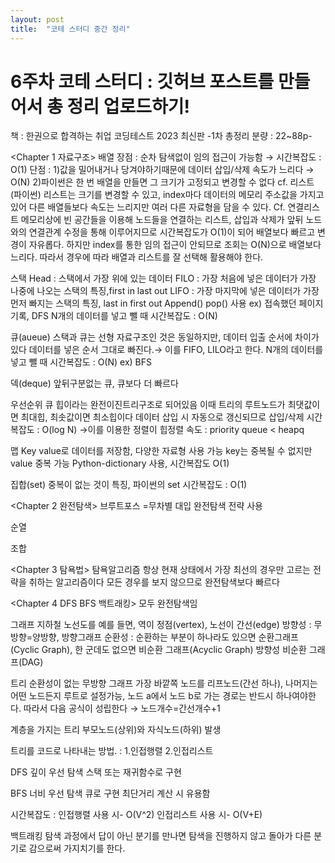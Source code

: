 ```yaml
---
layout: post
title:  "코테 스터디 중간 정리"
---
```

# 6주차 코테 스터디 : 깃허브 포스트를 만들어서 총 정리 업로드하기!

책 : 한권으로 합격하는 취업 코딩테스트 2023 최신판
-1차 총정리 분량 : 22~88p-

<Chapter 1 자료구조>
배열
장점 : 
순차 탐색없이 임의 접근이 가능함 → 시간복잡도 : O(1)
단점 : 
1)값을 밀어내거나 당겨야하기때문에 데이터 삽입/삭제 속도가 느리다 → O(N)
2)파이썬은 한 번 배열을 만들면 그 크기가 고정되고 변경할 수 없다 
cf. 리스트 (파이썬)
리스트는 크기를 변경할 수 있고, index마다 데이터의 메모리 주소값을 가지고 있어 다른 배열들보다 속도는 느리지만 여러 다른 자료형을 담을 수 있다.
Cf. 연결리스트
메모리상에 빈 공간들을 이용해 노드들을 연결하는 리스트, 삽입과 삭제가 앞뒤 노드와의 연결관계 수정을 통해 이루어지므로 시간복잡도가 O(1)이 되어 배열보다 빠르고 변경이 자유롭다. 하지만 index를 통한 임의 접근이 안되므로 조회는 O(N)으로 배열보다 느리다. 따라서 경우에 따라 배열과 리스트를 잘 선택해 활용해야 한다.

스택
Head : 스택에서 가장 위에 있는 데이터
FILO : 가장 처음에 넣은 데이터가 가장 나중에 나오는 스택의 특징,first in last out
LIFO : 가장 마지막에 넣은 데이터가 가장 먼저 빠지는 스택의 특징, last in first out
Append() pop() 사용
ex) 접속했던 페이지 기록, DFS
N개의 데이터를 넣고 뺄 때 시간복잡도 : O(N)

큐(aueue)
스택과 큐는 선형 자료구조인 것은 동일하지만, 데이터 입출 순서에 차이가 있다
데이터를 넣은 순서 그대로 빠진다.→ 이를 FIFO, LILO라고 한다.
N개의 데이터를 넣고 뺄 때 시간복잡도 : O(N)
ex) BFS

덱(deque)
앞뒤구분없는 큐, 큐보다 더 빠르다

우선순위 큐
힙이라는 완전이진트리구조로 되어있음
이때 트리의 루트노드가 최댓값이면 최대힙, 최솟값이면 최소힙이다
데이터 삽입 시 자동으로 갱신되므로 삽입/삭제 시간복잡도 : O(log N)
→이를 이용한 정렬이 힙정렬
속도 : priority queue < heapq

맵 
Key value로 데이터를 저장함, 다양한 자료형 사용 가능
key는 중복될 수 없지만 value 중복 가능
Python-dictionary 사용, 시간복잡도 O(1)

집합(set)
중복이 없는 것이 특징,  파이썬의 set 시간복잡도 : O(1)

<Chapter 2 완전탐색>
브루트포스
=무차별 대입
완전탐색 전략 사용

순열 

조합

<Chapter 3 탐욕법>
탐욕알고리즘
항상 현재 상태에서 가장 최선의 경우만 고르는 전략을 취하는 알고리즘이다
모든 경우를 보지 않으므로 완전탐색보다 빠르다

<Chapter 4 DFS BFS 백트래킹>
모두 완전탐색임

그래프
지하철 노선도를 예를 들면, 역이 정점(vertex), 노선이 간선(edge)
방향성 : 무방향=양방향, 방향그래프
순환성 : 순환하는 부분이 하나라도 있으면 순환그래프(Cyclic Graph), 한 군데도 없으면 비순환 그래프(Acyclic Graph)
방향성 비순환 그래프(DAG)

트리
순환성이 없는 무방향 그래프
가장 바깥쪽 노드를 리프노드(간선 하나), 나머지는 어떤 노드든지 루트로 설정가능, 노드 a에서 노드 b로 가는 경로는 반드시 하나여야한다. 따라서 다음 공식이 성립한다
→ 노드개수=간선개수+1

계층을 가지는 트리
부모노드(상위)와 자식노드(하위) 발생

트리를 코드로 나타내는 방법. : 
1.인접행렬
2.인접리스트

DFS
깊이 우선 탐색
스택 또는 재귀함수로 구현

BFS
너비 우선 탐색
큐로 구현
최단거리 계산 시 유용함

시간복잡도 : 
인접행렬 사용 시- O(V^2)
인접리스트 사용 시- O(V+E)

백트래킹
탐색 과정에서 답이 아닌 분기를 만나면 탐색을 진행하지 않고 돌아가 다른 분기로 감으로써 가지치기를 한다.
